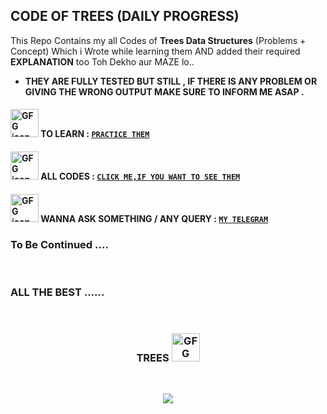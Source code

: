## CODE OF TREES (DAILY PROGRESS) 
This Repo Contains my all Codes of **Trees Data Structures** (Problems + Concept) Which i Wrote while learning them AND added their required **EXPLANATION** too Toh Dekho aur MAZE lo..

- **THEY ARE FULLY TESTED BUT STILL , IF THERE IS ANY PROBLEM OR GIVING THE WRONG OUTPUT MAKE SURE TO INFORM ME ASAP .**
#### <img src="https://camo.githubusercontent.com/c57d7fbad8b7164ce82af4912b1cecce868f2479a5e42c310fbe6632630c2542/68747470733a2f2f6d656469612e67697068792e636f6d2f6d656469612f33466e3438427963514648496d4a6a734e382f67697068792e676966" alt="GFG icon" height="45px" width="45px"> TO LEARN : [```PRACTICE THEM```](https://practice.geeksforgeeks.org/explore/?problemType=functional&page=1&category%5B%5D=Tree)

#### <img src="https://camo.githubusercontent.com/2c8b3670d933220ae3c023fa1d568682975cce3f10799d0d3ff5ecac394b4ee8/68747470733a2f2f6d656469612e67697068792e636f6d2f6d656469612f31326f75664342304d795a31476f2f67697068792e676966" alt="GFG icon" height="45px" width="45px" > ALL CODES : [```CLICK ME,IF YOU WANT TO SEE THEM```](https://github.com/singhkunal01/Code-Of-Trees-Data-Structure.git)

#### <img src="https://camo.githubusercontent.com/96962292f556ebe0bc5467f9fc983cd8776afd815d717417e4c547120168ae6c/68747470733a2f2f6d656469612e67697068792e636f6d2f6d656469612f4a714379523832744849595147526a4c4f592f67697068792e676966" alt="GFG icon" height="45px" width="45px" > WANNA ASK SOMETHING / ANY QUERY : [```MY TELEGRAM```](https://t.me/unknown_01001)
 

### To Be Continued .... 

<br>

### ALL THE BEST ......
<br> 

<h3 align="center"> TREES <img src="https://camo.githubusercontent.com/96962292f556ebe0bc5467f9fc983cd8776afd815d717417e4c547120168ae6c/68747470733a2f2f6d656469612e67697068792e636f6d2f6d656469612f4a714379523832744849595147526a4c4f592f67697068792e676966" alt="GFG icon" height="45px" width="45px" > </h2> <br>

<p align="center"> <img justify-content="center" src="https://www.upgrad.com/blog/wp-content/uploads/2020/09/Picture1-1.jpg" > </p>

